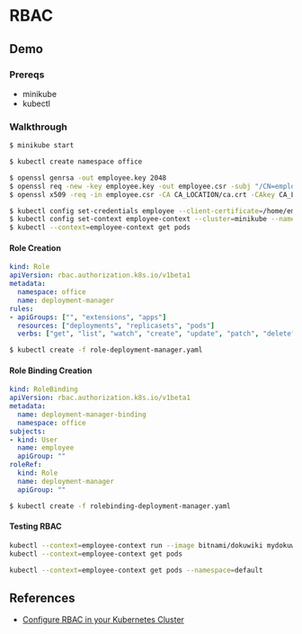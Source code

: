 # RBAC

## Demo

### Prereqs

- minikube
- kubectl

### Walkthrough

```bash
$ minikube start
```

```bash
$ kubectl create namespace office
```

```bash
$ openssl genrsa -out employee.key 2048
$ openssl req -new -key employee.key -out employee.csr -subj "/CN=employee/O=bitnami"
$ openssl x509 -req -in employee.csr -CA CA_LOCATION/ca.crt -CAkey CA_LOCATION/ca.key -CAcreateserial -out employee.crt -days 500
```

```bash
$ kubectl config set-credentials employee --client-certificate=/home/employee/.certs/employee.crt  --client-key=/home/employee/.certs/employee.key
$ kubectl config set-context employee-context --cluster=minikube --namespace=office --user=employee
$ kubectl --context=employee-context get pods
```

#### Role Creation

```yaml
kind: Role
apiVersion: rbac.authorization.k8s.io/v1beta1
metadata:
  namespace: office
  name: deployment-manager
rules:
- apiGroups: ["", "extensions", "apps"]
  resources: ["deployments", "replicasets", "pods"]
  verbs: ["get", "list", "watch", "create", "update", "patch", "delete"] # You can also use ["*"]
```

```bash
$ kubectl create -f role-deployment-manager.yaml
```

#### Role Binding Creation

```yaml
kind: RoleBinding
apiVersion: rbac.authorization.k8s.io/v1beta1
metadata:
  name: deployment-manager-binding
  namespace: office
subjects:
- kind: User
  name: employee
  apiGroup: ""
roleRef:
  kind: Role
  name: deployment-manager
  apiGroup: ""
```

```bash
$ kubectl create -f rolebinding-deployment-manager.yaml
```

#### Testing RBAC

```bash
kubectl --context=employee-context run --image bitnami/dokuwiki mydokuwiki
kubectl --context=employee-context get pods
```

```bash
kubectl --context=employee-context get pods --namespace=default
```

## References

- [Configure RBAC in your Kubernetes Cluster](https://docs.bitnami.com/tutorials/configure-rbac-in-your-kubernetes-cluster/)
